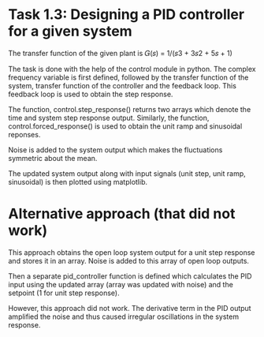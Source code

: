 # Task 1.3: Designing a PID controller for a given system
The transfer function of the given plant is 
𝐺(𝑠) = 1/(𝑠3 + 3𝑠2 + 5𝑠 + 1)

The task is done with the help of the control module in python. The complex frequency variable is first defined, followed by the transfer function of the system, transfer function of the controller and the feedback loop. This feedback loop is used to obtain the step response. 

The function, control.step_response() returns two arrays which denote the time and system step response output. Similarly, the function, control.forced_response() is used to obtain the unit ramp and sinusoidal reponses.

Noise is added to the system output which makes the fluctuations symmetric about the mean.

The updated system output along with input signals (unit step, unit ramp, sinusoidal) is then plotted using matplotlib.

# Alternative approach (that did not work)
This approach obtains the open loop system output for a unit step response and stores it in an array. Noise is added to this array of open loop outputs. 

Then a separate pid_controller function is defined which calculates the PID input using the updated array (array was updated with noise) and the setpoint (1 for unit step response).

However, this approach did not work. The derivative term in the PID output amplified the noise and thus caused irregular oscillations in the system response.
